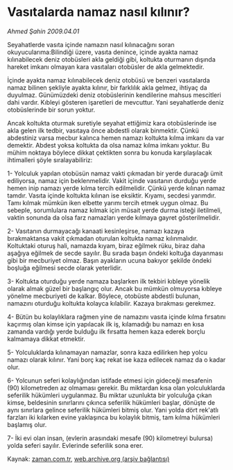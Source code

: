 # Vasıtalarda  namaz nasıl kılınır?

*Ahmed Şahin 2009.04.01*

<tr><td class="metin" colspan="2" style="padding-top: 20px; padding-left: 5px; padding-right: 10px;">Seyahatlerde vasıta içinde namazın nasıl kılınacağını soran okuyucularıma:Bilindiği üzere, vasıta denince, içinde ayakta namaz kılınabilecek deniz otobüsleri akla geldiği gibi, koltukta  oturmanın dışında hareket imkanı olmayan  kara vasıtaları  otobüsler de akla gelmektedir.</td></tr><tr><td class="metin" colspan="2" style="padding-top: 20px; padding-left: 5px; padding-right: 10px;"><p>
<p>İçinde ayakta namaz kılınabilecek deniz otobüsü ve benzeri vasıtalarda namaz bilinen şekliyle ayakta kılınır, bir farklılık akla gelmez, ihtiyaç da duyulmaz. Günümüzdeki deniz otobüslerinin kendilerine mahsus mescitleri dahi vardır. Kıbleyi gösteren işaretleri de mevcuttur. Yani seyahatlerde deniz otobüslerinde bir sorun yoktur.
<p>Ancak koltukta oturmak suretiyle seyahat ettiğimiz kara otobüslerinde ise akla gelen ilk tedbir, vasıtaya önce abdestli olarak binmektir. Çünkü abdestiniz varsa mecbur kalınca hemen namazı koltukta kılma imkanı da var demektir. Abdest yoksa koltukta da olsa namaz kılma imkanı yoktur. Bu mühim noktaya böylece dikkat çektikten sonra bu konuda karşılaşılacak ihtimalleri şöyle sıralayabiliriz:
<p>1- Yolculuk yapılan otobüsün namaz vakti çıkmadan bir yerde duracağı ümit ediliyorsa, namaz için beklenmelidir. Vakit içinde vasıtanın durduğu yerde hemen inip namazı yerde kılma tercih edilmelidir. Çünkü yerde kılınan namaz tamdır. Vasıta içinde koltukta kılınan ise eksiktir. Kıyamı, secdesi yarımdır. Tamı kılmak mümkün iken elbette yarımı tercih etmek uygun olmaz. Bu sebeple, sorumlulara namaz kılmak için müsait yerde durma isteği iletilmeli, vaktin sonunda da olsa farz namazları yerde kılmaya gayret gösterilmelidir.
<p>2- Vasıtanın durmayacağı kanaati kesinleşirse, namazı kazaya bırakmaktansa vakit çıkmadan oturulan koltukta namaz kılınmalıdır. Koltuktaki oturuş hali, namazda kıyam, biraz eğilmek rüku, biraz daha aşağıya eğilmek de secde sayılır. Bu sırada başın öndeki koltuğa dayanması gibi bir mecburiyet olmaz. Başın ayakların ucuna bakıyor şekilde öndeki boşluğa eğilmesi secde olarak yeterlidir.
<p>3- Koltukta oturduğu yerde namaza başlarken ilk tekbiri kıbleye yönelik olarak almak güzel bir başlangıç olur. Ancak bu mümkün olmuyorsa kıbleye yönelme mecburiyeti de kalkar. Böylece, otobüste abdestli bulunan, namazını oturduğu koltukta kolayca kılabilir. Kazaya bırakması gerekmez.
<p>4- Bütün bu kolaylıklara rağmen yine de namazını vasıta içinde kılma fırsatını kaçırmış olan kimse için yapılacak ilk iş, kılamadığı bu namazı en kısa zamanda vardığı yerde bulduğu ilk fırsatta hemen kaza ederek borçlu kalmamaya dikkat etmektir.
<p>5- Yolculuklarda kılınamayan namazlar, sonra kaza edilirken hep yolcu namazı olarak kılınır. Yani borç kaç rekat ise kaza edilecek namaz da o kadar olur.
<p>6- Yolcunun seferi kolaylığından istifade etmesi için gideceği mesafenin (90) kilometreden az olmaması gerekir. Bu miktardan kısa olan yolculuklarda seferilik hükümleri uygulanmaz. Bu miktar uzunlukta bir yolculuğa çıkan kimse, beldesinin sınırlarını çıkınca seferilik hükümleri başlar, dönüşte de aynı sınırlara gelince seferilik hükümleri bitmiş olur. Yani yolda dört rek'atlı farzları iki kılarken evine yaklaşınca bu kolaylık bitmiş, tam kılma hükümleri başlamış olur.
<p>7- İki evi olan insan, (evlerin arasındaki mesafe (90) kilometreyi bulursa) yolda seferi sayılır. Evlerinde seferilik sona erer.<br/></p></p></p></p></p></p></p></p></p></p></td></tr>

Kaynak: [zaman.com.tr](http://zaman.com.tr/yazar.do?yazino=832380), [web.archive.org (arşiv bağlantısı)](http://web.archive.org/web/20090404084853/http://www.zaman.com.tr:80/yazar.do?yazino=832380)
